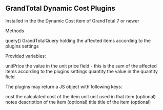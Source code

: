 ## GrandTotal Dynamic Cost Plugins

Installed in the the Dynamic Cost item of GrandTotal 7 or newer

Methods

query()		GrandTotalQuery holding the affected items according to the plugins settings

Provided variables:

unitPrice	the value in the unit price field - this is the sum of the affected items according to the plugins settings
quantity	the value in the quantity field

The plugins may return a JS object with following keys:

cost	the calculated cost of the item
unit	unit used in that item (optional)
notes	description of the item (optional)
title 	title of the item (optional)

